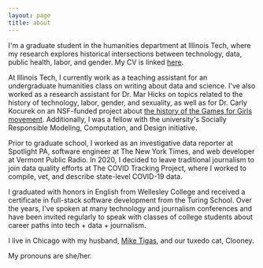 ```yaml
---
layout: page
title: about
---
```


I'm a graduate student in the humanities department at Illinois Tech, where my research explores historical intersections between technology, data, public health, labor, and gender. My CV is linked [here](Sara-Simon-CV.pdf).

At Illinois Tech, I currently work as a teaching assistant for an undergraduate humanities class on writing about data and science. I've also worked as a research assistant for Dr. Mar Hicks on topics related to the history of technology, labor, gender, and sexuality, as well as for Dr. Carly Kocurek on an NSF-funded project about [the history of the Games for Girls movement](https://www.iit.edu/news/looking-closer-games-girls-movement). Additionally, I was a fellow with the university's Socially Responsible Modeling, Computation, and Design initiative.

Prior to graduate school, I worked as an investigative data reporter at Spotlight PA, software engineer at The New York Times, and web developer at Vermont Public Radio. In 2020, I decided to leave traditional journalism to join data quality efforts at The COVID Tracking Project, where I worked to compile, vet, and describe state-level COVID-19 data.

I graduated with honors in English from Wellesley College and received a certificate in full-stack software development from the Turing School. Over the years, I've spoken at many technology and journalism conferences and have been invited regularly to speak with classes of college students about career paths into tech + data + journalism. 

I live in Chicago with my husband, [Mike Tigas](https://mike.tig.as/), and our tuxedo cat, Clooney. 

My pronouns are she/her.